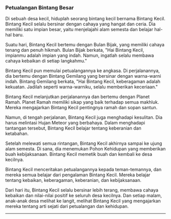 ### Petualangan Bintang Besar

Di sebuah desa kecil, hiduplah seorang bintang kecil bernama Bintang Kecil. Bintang Kecil selalu bersinar dengan cahaya yang hangat dan ceria. Dia memiliki satu impian besar, yaitu menjelajahi alam semesta dan belajar hal-hal baru.

Suatu hari, Bintang Kecil bertemu dengan Bulan Bijak, yang memiliki cahaya tenang dan penuh hikmah. Bulan Bijak berkata, "Hai Bintang Kecil, impianmu adalah impian yang indah. Namun, ingatlah selalu membawa cahaya kebaikan di setiap langkahmu."

Bintang Kecil pun memulai petualangannya ke angkasa. Di perjalanannya, dia bertemu dengan Bintang Gemilang yang bersinar dengan warna-warni indah. Bintang Gemilang berkata, "Hai Bintang Kecil, keberagaman adalah kekuatan. Jadilah seperti warna-warniku, selalu memberikan keceriaan."

Bintang Kecil melanjutkan perjalanannya dan bertemu dengan Planet Ramah. Planet Ramah memiliki sikap yang baik terhadap semua makhluk. Mereka mengajarkan Bintang Kecil pentingnya ramah dan sopan santun.

Namun, di tengah perjalanan, Bintang Kecil juga menghadapi kesulitan. Dia harus melintasi Hujan Meteor yang berbahaya. Dalam menghadapi tantangan tersebut, Bintang Kecil belajar tentang keberanian dan ketabahan.

Setelah melewati semua rintangan, Bintang Kecil akhirnya sampai ke ujung alam semesta. Di sana, dia menemukan Pohon Kehidupan yang memberikan buah kebijaksanaan. Bintang Kecil memetik buah dan kembali ke desa kecilnya.

Bintang Kecil menceritakan petualangannya kepada teman-temannya, dan mereka semua belajar dari pengalaman Bintang Kecil. Mereka belajar tentang kebaikan, keberagaman, keberanian, dan kebijaksanaan.

Dari hari itu, Bintang Kecil selalu bersinar lebih terang, membawa cahaya kebaikan dan nilai-nilai positif ke seluruh desa kecilnya. Dan setiap malam, anak-anak desa melihat ke langit, melihat Bintang Kecil yang mengajarkan mereka tentang arti sejati dari petualangan dan kehidupan.

---
